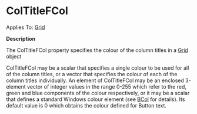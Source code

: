 




<h1 class="heading"><span class="name">ColTitleFCol</span></h1>

Applies To: [Grid](../a-z/grid.md)


**Description**


The ColTitleFCol property specifies the colour of the column titles in a [Grid](../a-z/grid.md) object


ColTitleFCol may be a scalar that specifies a single colour to be used for all of the column titles, or a vector that specifies the colour of each of the column titles individually. An element of ColTitleFCol may be an enclosed 3-element vector of integer values in the range 0-255 which refer to the red, green and blue components of the colour respectively, or it may be a scalar that defines a standard Windows colour element (see [BCol](../a-z/bcol.md) for details). Its default value is 0 which obtains the colour defined for Button text.



